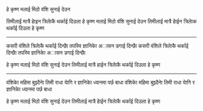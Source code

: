 हे कृष्ण मलाई मिठो वंशि सुनाई देउन

तिमीलाई मात्रै हाेइन
त्रिलाेकै थर्काई दिउला
हे कृष्ण मलाई मिठो वंशि सुनाई देउन
तिमीलाई मात्रै हाेईन
त्रिलाेक थर्काई दिउला
हे कृष्ण
*********************

कसरी वंशिले त्रिलाेकै थर्काई दिन्छाै
तपस्वि ज्ञानिकाे अासन डगाई दिन्छाै
कसरी वंशिले त्रिलाेकै थर्काई दिन्छाै
तपस्वि ज्ञानिकाे अासन डगाई दिन्छाै

हे कृष्ण मलाई मिठो वंशि सुनाई देउन
तिमीलाई मात्रै हाईन
त्रिलाेकै थर्काई दिउला
हे कृष्ण
*******************

वंशिकाे महिमा बुझ्दैनाे तिमी राधा
याेगि र ज्ञानिकाे ध्यानमा पर्छ बाधा
वंशिकाे महिमा बुझ्दैनाे तिमी राधा
याेगि र ज्ञानिकाे ध्यानमा पर्छ बाधा

हे कृष्ण मलाई मिठो वंशि सुनाई देउन
तिमीलाई मात्रै हाेईन
त्रिलाेकै थर्काई दिउला
हे कृष्ण